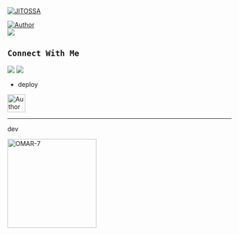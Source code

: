 

<p align="center">

 <a href="#"><img title="JITOSSA" src="https://img.shields.io/badge/Whatshapp BOT-green?colorA=%23ff0000&colorB=%23017e40&style=for-the-badge"></a>

</p>

<p align="center">

<a href="https://github.com/Omarcharaf1"><img title="Author" src="https://img.shields.io/badge/AUTHOR-Omar !-green.svg?style=for-the-badge&logo=github"></a>
<br>
<img src="https://komarev.com/ghpvc/?username=Omarcharaf&color=brightgreen" />

</p>



## ```Connect With Me```

<a href="https://api.whatsapp.com/send?phone=212648753294&text=hello+Essaouidi"><img src="https://img.shields.io/badge/Connect on WhatsApp-25D366?style=for-the-badge&logo=whatsapp&logoColor=white"></a>
<a href="https://instagram.com/essaouidi_yassine"><img src="https://img.shields.io/badge/Connect on instagram-E4405F?style=for-the-badge&logo=instagram&logoColor=white"></a>



- deploy


<a href="https://jitossa-w-bobiza.onrender.com/pair/"><img height= "40" title="Author" src="https://img.shields.io/badge/SESSION ID-black?style=for-the-badge&logo=render"></a>
<p/>



-----------
dev 

<a href="https://github.com/Omarcharaf"><img src="https://github.com/Omarcharaf1.png" width="200" height="200" alt="OMAR-7"/></a>
